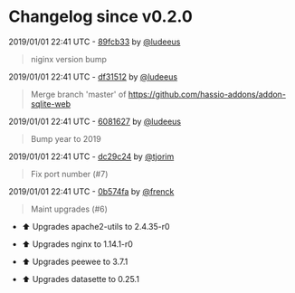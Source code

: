 # Changelog since v0.2.0

2019/01/01 22:41 UTC - [89fcb33](https://github.com/hassio-addons/addon-sqlite-web/commit/89fcb339d6da984bcf6a25e8ab978161eff5fe92) by [@ludeeus](https://github.com/ludeeus)
> niginx version bump 

2019/01/01 22:41 UTC - [df31512](https://github.com/hassio-addons/addon-sqlite-web/commit/df315127053218c4192af9d191a2cf5e438793d5) by [@ludeeus](https://github.com/ludeeus)
> Merge branch 'master' of https://github.com/hassio-addons/addon-sqlite-web 

2019/01/01 22:41 UTC - [6081627](https://github.com/hassio-addons/addon-sqlite-web/commit/60816278221a4e63109d45400cabee567aff8fd3) by [@ludeeus](https://github.com/ludeeus)
> Bump year to 2019 

2019/01/01 22:41 UTC - [dc29c24](https://github.com/hassio-addons/addon-sqlite-web/commit/dc29c24c3e274f1c0eea4f4cea9e5c157767a6dd) by [@tjorim](https://github.com/tjorim)
> Fix port number (#7) 

2019/01/01 22:41 UTC - [0b574fa](https://github.com/hassio-addons/addon-sqlite-web/commit/0b574fab425615410b10960f46af9c08f9d00150) by [@frenck](https://github.com/frenck)
> Maint upgrades (#6)

* :arrow_up: Upgrades apache2-utils to 2.4.35-r0

* :arrow_up: Upgrades nginx to 1.14.1-r0

* :arrow_up: Upgrades peewee to 3.7.1

* :arrow_up: Upgrades datasette to 0.25.1 

